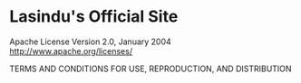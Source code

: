 # Lasindu's Official Site

Apache License
                           Version 2.0, January 2004
                        http://www.apache.org/licenses/

   TERMS AND CONDITIONS FOR USE, REPRODUCTION, AND DISTRIBUTION

